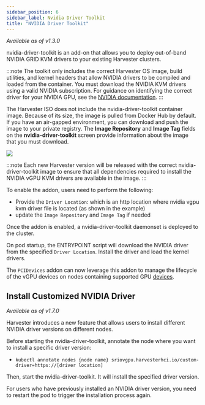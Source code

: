 ```yaml
---
sidebar_position: 6
sidebar_label: Nvidia Driver Toolkit
title: "NVIDIA Driver Toolkit"
---
```


<head>
  <link rel="canonical" href="https://docs.harvesterhci.io/v1.6/advanced/addons/nvidiadrivertoolkit"/>
</head>

_Available as of v1.3.0_

nvidia-driver-toolkit is an add-on that allows you to deploy out-of-band NVIDIA GRID KVM drivers to your existing Harvester clusters.

:::note
The toolkit only includes the correct Harvester OS image, build utilities, and kernel headers that allow NVIDIA drivers to be compiled and loaded from the container. You must download the NVIDIA KVM drivers using a valid NVIDIA subscription. For guidance on identifying the correct driver for your NVIDIA GPU, see the [NVIDIA documentation](https://www.nvidia.com/en-au/drivers/vgpu-software-driver/).
:::

The Harvester ISO does not include the nvidia-driver-toolkit container image. Because of its size, the image is pulled from Docker Hub by default. If you have an air-gapped environment, you can download and push the image to your private registry. The **Image Repository** and **Image Tag** fields on the **nvidia-driver-toolkit** screen provide information about the image that you must download.

![](/img/v1.3/advanced/nvidia-driver-toolkit.png)

:::note
Each new Harvester version will be released with the correct nvidia-driver-toolkit image to ensure that all dependencies required to install the NVIDIA vGPU KVM drivers are available in the image.
:::

To enable the addon, users need to perform the following:
* Provide the `Driver Location`: which is an http location where nvidia vgpu kvm driver file is located (as shown in the example)
* update the `Image Repository` and `Image Tag` if needed

Once the addon is enabled, a nvidia-driver-toolkit daemonset is deployed to the cluster.

On pod startup, the ENTRYPOINT script will download the NVIDIA driver from the specified `Driver Location`. Install the driver and load the kernel drivers.

The `PCIDevices` addon can now leverage this addon to manage the lifecycle of the vGPU devices on nodes containing supported GPU [devices](../vgpusupport.md).

## Install Customized NVIDIA Driver

_Available as of v1.7.0_

Harvester introduces a new feature that allows users to install different NVIDIA driver versions on different nodes.

Before starting the nvidia-driver-toolkit, annotate the node where you want to install a specific driver version:

- `kubectl annotate nodes {node name} sriovgpu.harvesterhci.io/custom-driver=https://[driver location]`

Then, start the nvidia-driver-toolkit. It will install the specified driver version.

For users who have previously installed an NVIDIA driver version, you need to restart the pod to trigger the installation process again.